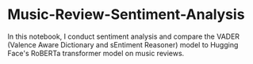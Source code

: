 # Music-Review-Sentiment-Analysis
In this notebook, I conduct sentiment analysis and compare the VADER (Valence Aware Dictionary and sEntiment Reasoner) model to Hugging Face's RoBERTa transformer model on music reviews.
